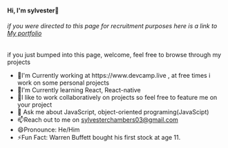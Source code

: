  <div>
        <h4>Hi, I'm sylvester👋</h4>
        <h6>if you were directed to this page for recruitment purposes here is a link to <a href="https://d214v7py95smze.cloudfront.net/">My portfolio</a></h6>
        <p>if you just bumped into this page, welcome, feel free to browse through my projects  </p>
        <ul>
            <li>🔭I'm Currently working at https://www.devcamp.live , at free times i work on some personal projects </li>
            <li>🌱I'm Currently learning React, React-native </li>
            <li>👯I like to work collaboratively on projects so feel free to feature me on your project</li>
            <li>💬 Ask me about JavaScript, object-oriented programing(JavaScipt)</li>
            <li>📫Reach out to me on <a href="sylvesterchambers03@gmail.com">sylvesterchambers03@gmail.com</a> </li>
            <li>😄Pronounce: He/Him</li>
            <li>⚡Fun Fact: Warren Buffett bought his first stock at age 11. </li>
        </ul>
    </div>
